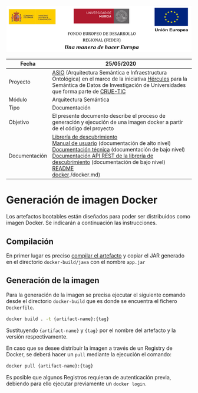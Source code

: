 ![](./img/logos_feder.png)

| Fecha         | 25/05/2020                                                   |
| ------------- | ------------------------------------------------------------ |
| Proyecto      | [ASIO](https://www.um.es/web/hercules/proyectos/asio) (Arquitectura Semántica e Infraestructura Ontológica) en el marco de la iniciativa [Hércules](https://www.um.es/web/hercules/) para la Semántica de Datos de Investigación de Universidades que forma parte de [CRUE-TIC](http://www.crue.org/SitePages/ProyectoHercules.aspx) |
| Módulo        | Arquitectura Semántica                                       |
| Tipo          | Documentación                                                |
| Objetivo      | El presente documento describe el proceso de generación y ejecución de una imagen docker a partir de el código del proyecto |
| Documentación | [Librería de descubrimiento](https://github.com/HerculesCRUE/ib-asio-docs-/blob/master/24-Librer%C3%ADa_de_descubrimiento/ASIO_Libreria_de_descubrimiento.md)<br/>[Manual de usuario](./manual_de_usuario.md) (documentación de alto nivel)<br />[Documentación técnica](./documentacion-tecnica.md) (documentación de bajo nivel)<br/>[Documentación API REST de la librería de descubrimiento](./documentacion_api_rest_de_la_libreria_de_descubrimiento.md) (documentación de bajo nivel)<br/>[README](../README.md)<br/>[docker](./docker.md)./docker.md) |

# Generación de imagen Docker

Los artefactos bootables están diseñados para poder ser distribuidos como imagen Docker. Se indicarán a continuación las instrucciones.

## Compilación

En primer lugar es preciso [compilar el artefacto](build.md) y copiar el JAR generado en el directorio `docker-build/java` con el nombre `app.jar`

## Generación de la imagen

Para la generación de la imagen se precisa ejecutar el siguiente comando desde el directorio `docker-build` que es donde se encuentra el fichero `Dockerfile`.

```bash
docker build . -t {artifact-name}:{tag}
```

Sustituyendo `{artifact-name}` y `{tag}` por el nombre del artefacto y la versión respectivamente.

En caso que se desee distribuir la imagen a través de un Registry de Docker, se deberá hacer un `pull` mediante la ejecución el comando:

```bash
docker pull {artifact-name}:{tag}
```

Es posible que algunos Registros requieran de autenticación previa, debiendo para ello ejecutar previamente un `docker login`.
